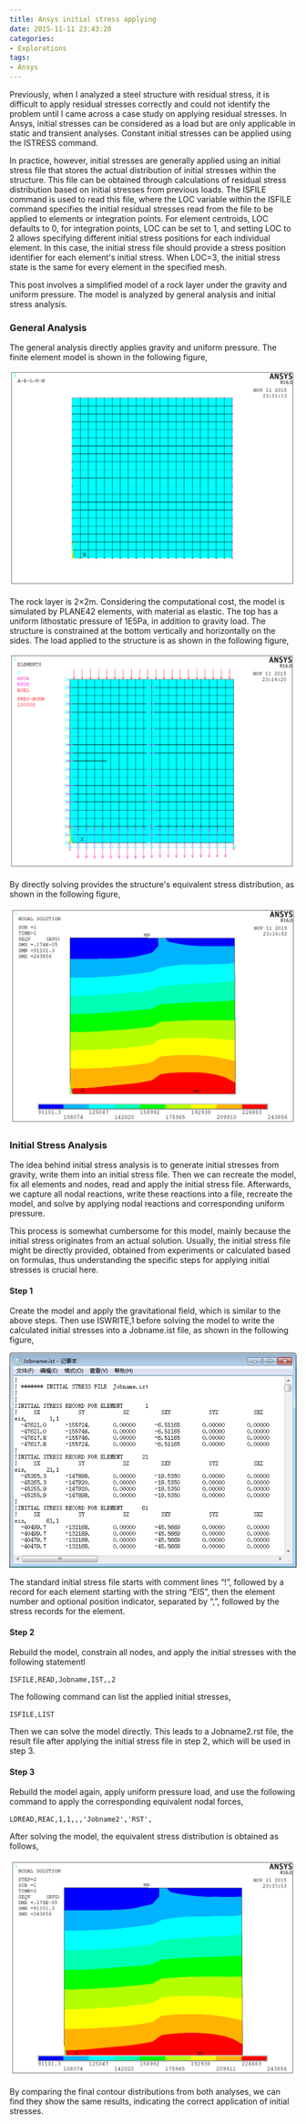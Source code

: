 ```yaml
---
title: Ansys initial stress applying
date: 2015-11-11 23:43:20
categories:
- Explorations
tags:
- Ansys
---
```



Previously, when I analyzed a steel structure with residual stress, it is difficult to apply residual stresses correctly and could not identify the problem until I came across a case study on applying residual stresses. In Ansys, initial stresses can be considered as a load but are only applicable in static and transient analyses. Constant initial stresses can be applied using the ISTRESS command.

<!-- more -->

In practice, however, initial stresses are generally applied using an initial stress file that stores the actual distribution of initial stresses within the structure. This file can be obtained through calculations of residual stress distribution based on initial stresses from previous loads. The ISFILE command is used to read this file, where the LOC variable within the ISFILE command specifies the initial residual stresses read from the file to be applied to elements or integration points. For element centroids, LOC defaults to 0, for integration points, LOC can be set to 1, and setting LOC to 2 allows specifying different initial stress positions for each individual element. In this case, the initial stress file should provide a stress position identifier for each element's initial stress. When LOC=3, the initial stress state is the same for every element in the specified mesh.

This post involves a simplified model of a rock layer under the gravity and uniform pressure. The model is analyzed by general analysis and initial stress analysis.

### General Analysis

The general analysis directly applies gravity and uniform pressure. The finite element model is shown in the following figure,

![Model](/uploads/images/2015/AnsysInitialStress1.png)

The rock layer is 2×2m. Considering the computational cost, the model is simulated by PLANE42 elements, with material as elastic. The top has a uniform lithostatic pressure of 1E5Pa, in addition to gravity load. The structure is constrained at the bottom vertically and horizontally on the sides. The load applied to the structure is as shown in the following figure,

![Boundary conditions](/uploads/images/2015/AnsysInitialStress2.png)

By directly solving provides the structure's equivalent stress distribution, as shown in the following figure,

![Results](/uploads/images/2015/AnsysInitialStress3.png)

### Initial Stress Analysis

The idea behind initial stress analysis is to generate initial stresses from gravity, write them into an initial stress file. Then we can recreate the model, fix all elements and nodes, read and apply the initial stress file. Afterwards, we capture all nodal reactions, write these reactions into a file, recreate the model, and solve by applying nodal reactions and corresponding uniform pressure.

This process is somewhat cumbersome for this model, mainly because the initial stress originates from an actual solution. Usually, the initial stress file might be directly provided, obtained from experiments or calculated based on formulas, thus understanding the specific steps for applying initial stresses is crucial here.

#### Step 1

Create the model and apply the gravitational field, which is similar to the above steps. Then use ISWRITE,1 before solving the model to write the calculated initial stresses into a Jobname.ist file, as shown in the following figure,

![Initial stress](/uploads/images/2015/AnsysInitialStress4.png)

The standard initial stress file starts with comment lines “!”, followed by a record for each element starting with the string “EIS”, then the element number and optional position indicator, separated by “,”, followed by the stress records for the element.

#### Step 2

Rebuild the model, constrain all nodes, and apply the initial stresses with the following statementl

```
ISFILE,READ,Jobname,IST,,2
```

The following command can list the applied initial stresses,

```
ISFILE,LIST
```

Then we can solve the model directly. This leads to a Jobname2.rst file, the result file after applying the initial stress file in step 2, which will be used in step 3.

#### Step 3

Rebuild the model again, apply uniform pressure load, and use the following command to apply the corresponding equivalent nodal forces,

```
LDREAD,REAC,1,1,,,'Jobname2','RST',
```

After solving the model, the equivalent stress distribution is obtained as follows,

![Results](/uploads/images/2015/AnsysInitialStress5.png)

By comparing the final contour distributions from both analyses, we can find they show the same results, indicating the correct application of initial stresses.
